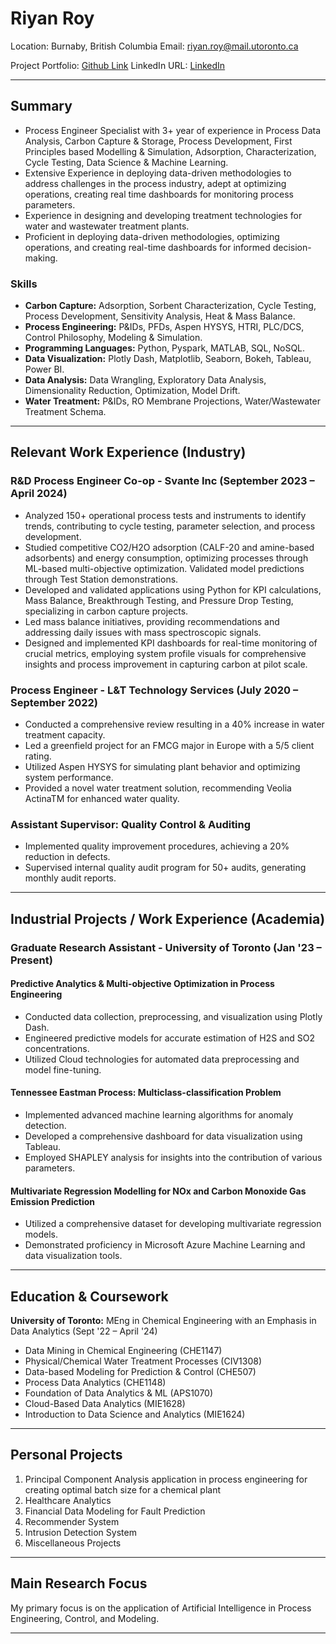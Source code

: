 # Riyan Roy

Location: Burnaby, British Columbia
Email: riyan.roy@mail.utoronto.ca

Project Portfolio: [Github Link](https://github.com/ryanroy9698?tab=repositories)
LinkedIn URL: [LinkedIn](https://www.linkedin.com/in/riyan-roy-9b3955132)

---

## Summary

- Process Engineer Specialist with 3+ year of experience in Process Data Analysis, Carbon Capture & Storage, Process Development, First Principles based Modelling & Simulation, Adsorption, Characterization, Cycle Testing, Data Science & Machine Learning.
- Extensive Experience in deploying data-driven methodologies to address challenges in the process industry, adept at optimizing operations, creating real time dashboards for monitoring process parameters.
- Experience in designing and developing treatment technologies for water and wastewater treatment plants.
- Proficient in deploying data-driven methodologies, optimizing operations, and creating real-time dashboards for informed decision-making.

### Skills

- **Carbon Capture:**  Adsorption, Sorbent Characterization, Cycle Testing, Process Development, Sensitivity Analysis, Heat & Mass Balance.
- **Process Engineering:** P&IDs, PFDs, Aspen HYSYS, HTRI, PLC/DCS, Control Philosophy, Modeling & Simulation.
- **Programming Languages:** Python, Pyspark, MATLAB, SQL, NoSQL.
- **Data Visualization:** Plotly Dash, Matplotlib, Seaborn, Bokeh, Tableau, Power BI.
- **Data Analysis:** Data Wrangling, Exploratory Data Analysis, Dimensionality Reduction, Optimization, Model Drift.
- **Water Treatment:** P&IDs, RO Membrane Projections, Water/Wastewater Treatment Schema.

---

## Relevant Work Experience (Industry)

### R&D Process Engineer Co-op - Svante Inc (September 2023 – April 2024)

- Analyzed 150+ operational process tests and instruments to identify trends, contributing to cycle testing, parameter selection, and process development.
- Studied competitive CO2/H2O adsorption (CALF-20 and amine-based adsorbents) and energy consumption, optimizing processes through ML-based multi-objective optimization. Validated model predictions through Test Station demonstrations.
- Developed and validated applications using Python for KPI calculations, Mass Balance, Breakthrough Testing, and Pressure Drop Testing, specializing in carbon capture projects.
- Led mass balance initiatives, providing recommendations and addressing daily issues with mass spectroscopic signals.
- Designed and implemented KPI dashboards for real-time monitoring of crucial metrics, employing system profile visuals for comprehensive insights and process improvement in capturing carbon at pilot scale.

### Process Engineer - L&T Technology Services (July 2020 – September 2022)

- Conducted a comprehensive review resulting in a 40% increase in water treatment capacity.
- Led a greenfield project for an FMCG major in Europe with a 5/5 client rating.
- Utilized Aspen HYSYS for simulating plant behavior and optimizing system performance.
- Provided a novel water treatment solution, recommending Veolia ActinaTM for enhanced water quality.

### Assistant Supervisor: Quality Control & Auditing

- Implemented quality improvement procedures, achieving a 20% reduction in defects.
- Supervised internal quality audit program for 50+ audits, generating monthly audit reports.

---

## Industrial Projects / Work Experience (Academia)

### Graduate Research Assistant - University of Toronto (Jan '23 – Present)

#### Predictive Analytics & Multi-objective Optimization in Process Engineering

- Conducted data collection, preprocessing, and visualization using Plotly Dash.
- Engineered predictive models for accurate estimation of H2S and SO2 concentrations.
- Utilized Cloud technologies for automated data preprocessing and model fine-tuning.

#### Tennessee Eastman Process: Multiclass-classification Problem

- Implemented advanced machine learning algorithms for anomaly detection.
- Developed a comprehensive dashboard for data visualization using Tableau.
- Employed SHAPLEY analysis for insights into the contribution of various parameters.

#### Multivariate Regression Modelling for NOx and Carbon Monoxide Gas Emission Prediction

- Utilized a comprehensive dataset for developing multivariate regression models.
- Demonstrated proficiency in Microsoft Azure Machine Learning and data visualization tools.

---

## Education & Coursework

**University of Toronto:** MEng in Chemical Engineering with an Emphasis in Data Analytics (Sept '22 – April '24)

- Data Mining in Chemical Engineering (CHE1147)
- Physical/Chemical Water Treatment Processes (CIV1308)
- Data-based Modeling for Prediction & Control (CHE507)
- Process Data Analytics (CHE1148)
- Foundation of Data Analytics & ML (APS1070)
- Cloud-Based Data Analytics (MIE1628)
- Introduction to Data Science and Analytics (MIE1624)

---

## Personal Projects

1. Principal Component Analysis application in process engineering for creating optimal batch size for a chemical plant
2. Healthcare Analytics
3. Financial Data Modeling for Fault Prediction
4. Recommender System
5. Intrusion Detection System
6. Miscellaneous Projects

---

## Main Research Focus

My primary focus is on the application of Artificial Intelligence in Process Engineering, Control, and Modeling.

---
